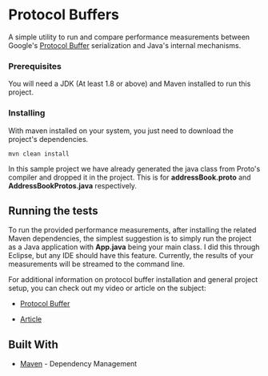 # Protocol Buffers

A simple utility to run and compare performance measurements between Google's [Protocol Buffer](http://www.dropwizard.io/1.0.2/docs/)  serialization and Java's internal mechanisms.


### Prerequisites

You will need a JDK (At least 1.8 or above) and Maven installed to run this project.


### Installing

With maven installed on your system, you just need to download the project's dependencies. 

```
mvn clean install
```

In this sample project we have already generated the java class from Proto's compiler and dropped it in the project. This is for <b>addressBook.proto</b> and <b>AddressBookProtos.java</b> respectively.


## Running the tests
To run the provided performance measurements, after installing the related Maven dependencies, the simplest suggestion is to simply run the project as a Java application with <b>App.java</b> being your main class. I did this through Eclipse, but any IDE should have this feature. Currently, the results of your measurements will be streamed to the command line.

For additional information on protocol buffer installation and general project setup, you can check out my video or article on the subject:

* [Protocol Buffer](TODO)

* [Article](TODO)


## Built With
* [Maven](https://maven.apache.org/) - Dependency Management

